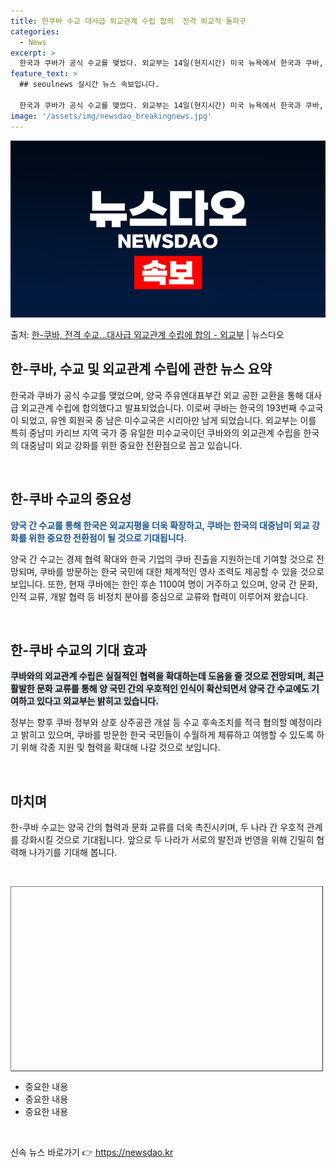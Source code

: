 ```yaml
---
title: 한쿠바 수교 대사급 외교관계 수립 합의  전격 외교적 돌파구
categories:
  - News
excerpt: >
  한국과 쿠바가 공식 수교를 맺었다. 외교부는 14일(현지시간) 미국 뉴욕에서 한국과 쿠바, 양국 주유엔대표부…
feature_text: >
  ## seoulnews 실시간 뉴스 속보입니다.

  한국과 쿠바가 공식 수교를 맺었다. 외교부는 14일(현지시간) 미국 뉴욕에서 한국과 쿠바, 양국 주유엔대표부…
image: '/assets/img/newsdao_breakingnews.jpg'
---
```


![뉴스다오 속보](/assets/img/newsdao_breakingnews.jpg)

<p>출처: <a href="https://newsdao.kr/3167" rel="dofollow">한-쿠바, 전격 수교…대사급 외교관계 수립에 합의 - 외교부</a> | 뉴스다오</p>

<h2 data-ke-size="size26">한-쿠바, 수교 및 외교관계 수립에 관한 뉴스 요약</h2>
<p data-ke-size="size16">한국과 쿠바가 공식 수교를 맺었으며, 양국 주유엔대표부간 외교 공한 교환을 통해 대사급 외교관계 수립에 합의했다고 발표되었습니다. 이로써 쿠바는 한국의 193번째 수교국이 되었고, 유엔 회원국 중 남은 미수교국은 시리아만 남게 되었습니다. 외교부는 이를 특히 중남미 카리브 지역 국가 중 유일한 미수교국이던 쿠바와의 외교관계 수립을 한국의 대중남미 외교 강화를 위한 중요한 전환점으로 꼽고 있습니다. </p>
<p data-ke-size="size16">&nbsp;</p>

<h2 data-ke-size="size26">한-쿠바 수교의 중요성</h2>
<p data-ke-size="size16"><b><span style="color: #1a5490;">양국 간 수교를 통해 한국은 외교지평을 더욱 확장하고, 쿠바는 한국의 대중남미 외교 강화를 위한 중요한 전환점이 될 것으로 기대됩니다.</span></b></p>
<p data-ke-size="size16">양국 간 수교는 경제 협력 확대와 한국 기업의 쿠바 진출을 지원하는데 기여할 것으로 전망되며, 쿠바를 방문하는 한국 국민에 대한 체계적인 영사 조력도 제공할 수 있을 것으로 보입니다. 또한, 현재 쿠바에는 한인 후손 1100여 명이 거주하고 있으며, 양국 간 문화, 인적 교류, 개발 협력 등 비정치 분야를 중심으로 교류와 협력이 이루어져 왔습니다.</p>
<p data-ke-size="size16">&nbsp;</p>

<h2 data-ke-size="size26">한-쿠바 수교의 기대 효과</h2>
<p data-ke-size="size16"><span style="background-color: #21538527;"><b>쿠바와의 외교관계 수립은 실질적인 협력을 확대하는데 도움을 줄 것으로 전망되며, 최근 활발한 문화 교류를 통해 양 국민 간의 우호적인 인식이 확산되면서 양국 간 수교에도 기여하고 있다고 외교부는 밝히고 있습니다.</b></span></p>
<p data-ke-size="size16">정부는 향후 쿠바 정부와 상호 상주공관 개설 등 수교 후속조치를 적극 협의할 예정이라고 밝히고 있으며, 쿠바를 방문한 한국 국민들이 수월하게 체류하고 여행할 수 있도록 하기 위해 각종 지원 및 협력을 확대해 나갈 것으로 보입니다.</p>
<p data-ke-size="size16">&nbsp;</p>

<h2 data-ke-size="size26">마치며</h2>
<p data-ke-size="size16">한-쿠바 수교는 양국 간의 협력과 문화 교류를 더욱 촉진시키며, 두 나라 간 우호적 관계를 강화시킬 것으로 기대됩니다. 앞으로 두 나라가 서로의 발전과 번영을 위해 긴밀히 협력해 나가기를 기대해 봅니다.</p>
<p data-ke-size="size16">&nbsp;</p>
<table class="tablet" style="width: 500px; height: 296px;" border="1"></table>
<ul>
	<li>중요한 내용</li>
	<li>중요한 내용</li>
	<li>중요한 내용</li>
</ul>
<p data-ke-size="size16">&nbsp;</p> 

신속 뉴스 바로가기 👉 <a href="https://newsdao.kr" rel="dofollow">https://newsdao.kr</a>


